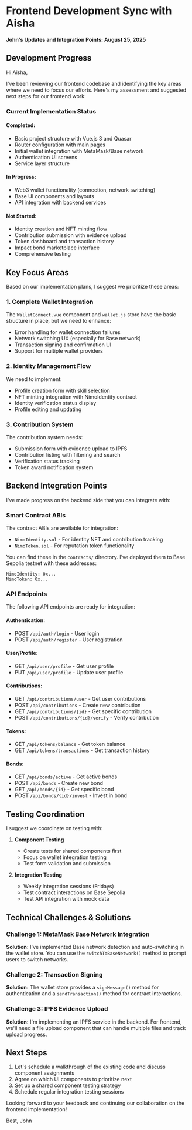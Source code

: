 # Frontend Development Sync with Aisha
**John's Updates and Integration Points: August 25, 2025**

## Development Progress

Hi Aisha,

I've been reviewing our frontend codebase and identifying the key areas where we need to focus our efforts. Here's my assessment and suggested next steps for our frontend work:

### Current Implementation Status

#### Completed:
- Basic project structure with Vue.js 3 and Quasar
- Router configuration with main pages
- Initial wallet integration with MetaMask/Base network
- Authentication UI screens
- Service layer structure

#### In Progress:
- Web3 wallet functionality (connection, network switching)
- Base UI components and layouts
- API integration with backend services

#### Not Started:
- Identity creation and NFT minting flow
- Contribution submission with evidence upload
- Token dashboard and transaction history
- Impact bond marketplace interface
- Comprehensive testing

## Key Focus Areas

Based on our implementation plans, I suggest we prioritize these areas:

### 1. Complete Wallet Integration

The `WalletConnect.vue` component and `wallet.js` store have the basic structure in place, but we need to enhance:

- Error handling for wallet connection failures
- Network switching UX (especially for Base network)
- Transaction signing and confirmation UI
- Support for multiple wallet providers

### 2. Identity Management Flow

We need to implement:
- Profile creation form with skill selection
- NFT minting integration with NimoIdentity contract
- Identity verification status display
- Profile editing and updating

### 3. Contribution System

The contribution system needs:
- Submission form with evidence upload to IPFS
- Contribution listing with filtering and search
- Verification status tracking
- Token award notification system

## Backend Integration Points

I've made progress on the backend side that you can integrate with:

### Smart Contract ABIs

The contract ABIs are available for integration:
- `NimoIdentity.sol` - For identity NFT and contribution tracking
- `NimoToken.sol` - For reputation token functionality

You can find these in the `contracts/` directory. I've deployed them to Base Sepolia testnet with these addresses:

```
NimoIdentity: 0x...
NimoToken: 0x...
```

### API Endpoints

The following API endpoints are ready for integration:

#### Authentication:
- POST `/api/auth/login` - User login
- POST `/api/auth/register` - User registration

#### User/Profile:
- GET `/api/user/profile` - Get user profile
- PUT `/api/user/profile` - Update user profile

#### Contributions:
- GET `/api/contributions/user` - Get user contributions
- POST `/api/contributions` - Create new contribution
- GET `/api/contributions/{id}` - Get specific contribution
- POST `/api/contributions/{id}/verify` - Verify contribution

#### Tokens:
- GET `/api/tokens/balance` - Get token balance
- GET `/api/tokens/transactions` - Get transaction history

#### Bonds:
- GET `/api/bonds/active` - Get active bonds
- POST `/api/bonds` - Create new bond
- GET `/api/bonds/{id}` - Get specific bond
- POST `/api/bonds/{id}/invest` - Invest in bond

## Testing Coordination

I suggest we coordinate on testing with:

1. **Component Testing**
   - Create tests for shared components first
   - Focus on wallet integration testing
   - Test form validation and submission

2. **Integration Testing**
   - Weekly integration sessions (Fridays)
   - Test contract interactions on Base Sepolia
   - Test API integration with mock data

## Technical Challenges & Solutions

### Challenge 1: MetaMask Base Network Integration
**Solution:** I've implemented Base network detection and auto-switching in the wallet store. You can use the `switchToBaseNetwork()` method to prompt users to switch networks.

### Challenge 2: Transaction Signing
**Solution:** The wallet store provides a `signMessage()` method for authentication and a `sendTransaction()` method for contract interactions.

### Challenge 3: IPFS Evidence Upload
**Solution:** I'm implementing an IPFS service in the backend. For frontend, we'll need a file upload component that can handle multiple files and track upload progress.

## Next Steps

1. Let's schedule a walkthrough of the existing code and discuss component assignments
2. Agree on which UI components to prioritize next
3. Set up a shared component testing strategy
4. Schedule regular integration testing sessions

Looking forward to your feedback and continuing our collaboration on the frontend implementation!

Best,
John